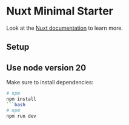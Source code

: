 # Nuxt Minimal Starter

Look at the [Nuxt documentation](https://nuxt.com/docs/getting-started/introduction) to learn more.

## Setup

## Use node version 20

Make sure to install dependencies:

```bash
# npm
npm install
```bash
# npm
npm run dev


